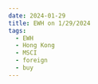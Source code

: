 ```yaml
---
date: 2024-01-29
title: EWH on 1/29/2024
tags: 
  - EWH
  - Hong Kong
  - MSCI
  - foreign
  - buy
---
```

<div class="post">
<snapshot-grid 
    :reports="['2024/01/26/CTA/EWH', '2024/01/29/CTA/EWH', '2024/01/29/MTP/EWH']"
    chart="2024/01/29/Chart/EWH"
/>
<p>

</p>
<p>

</p>
</div>